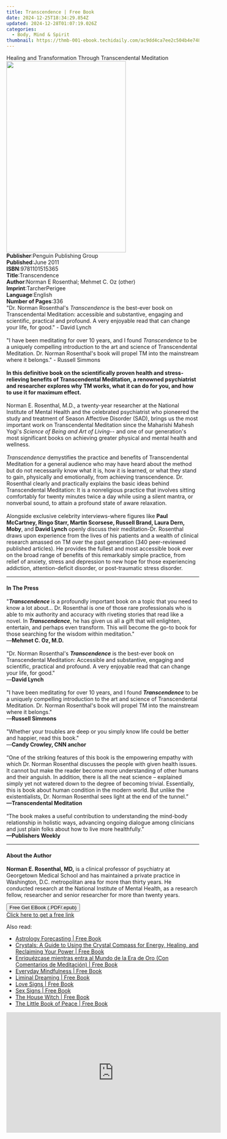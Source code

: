 ```yaml
---
title: Transcendence | Free Book
date: 2024-12-25T18:34:29.854Z
updated: 2024-12-28T01:07:19.026Z
categories:
  - Body, Mind & Spirit
thumbnail: https://thmb-001-ebook.techidaily.com/ac9dd4ca7ee2c504b4e748efc0f4da830f123babca4205410a9ed20a7c71011c.jpg
---
```

<main id="book-container">
  <div class="flex flex-col">
    <div class="book-brief flex-1 py-6 px-4 sm:p-6 md:py-10 md:px-8">
      <!-- brief-->
      <div class="book-brief-main">
        Healing and Transformation Through Transcendental Meditation
      </div>
    </div>
    <div
      class="book-meta-info flex-1 grid gap-4 col-start-1 col-end-3 row-start-1 sm:mb-6 sm:grid-cols-4 lg:gap-6 lg:col-start-2 lg:row-end-6 lg:row-span-6 lg:mb-0"
    >
      <div
        class="book-meta-info-left place-content-center mt-4 p-4 text-sm leading-6 col-start-2 col-span-2 dark:text-slate-400"
      >
        <img
          class="w-full h-500 object-cover rounded-lg sm:h-255 sm:col-span-2 lg:col-span-full"
          src="https://img-001-ebook.techidaily.com/bc2b03d56aa803b4eeb5b7c0f44f720a0304c466121d401c69b30be93d734dda.jpg"
          alt=""
          width="312"
          height="500"
        />
      </div>
      <div
        class="book-meta-info-right mt-2 col-start-1 row-start-2 col-span-3 self-center"
      >
        <!-- meta data  -->
        <div class="flex flex-col px-4 md:px-8">
          <div class="flex-1">
            <strong>Publisher</strong>:<span class="px-2"
              >Penguin Publishing Group</span
            >
          </div>
          <div class="flex-1">
            <strong>Published</strong>:<span class="px-2">June 2011</span>
          </div>
          <div class="flex-1">
            <strong>ISBN</strong>:<span class="px-2">9781101515365</span>
          </div>
          <div class="flex-1">
            <strong>Title</strong>:<span class="px-2">Transcendence</span>
          </div>
          <div class="flex-1">
            <strong>Author</strong>:<span class="px-2"
              >Norman E Rosenthal; Mehmet C. Oz (other)</span
            >
          </div>
          <div class="flex-1">
            <strong>Imprint</strong>:<span class="px-2">TarcherPerigee</span>
          </div>
          <div class="flex-1">
            <strong>Language</strong>:<span class="px-2">English</span>
          </div>
          <div class="flex-1">
            <strong>Number of Pages</strong>:<span class="px-2">336</span>
          </div>
        </div>
      </div>
    </div>
    <div class="book-description flex-1 py-6 px-4 sm:p-6 md:py-10 md:px-8">
      <div class="book-description-main">
        <div accordion-content="" id="description">
          "Dr. Norman Rosenthal's <i>Transcendence</i> is the best-ever book on
          Transcendental Meditation: accessible and substantive, engaging and
          scientific, practical and profound. A very enjoyable read that can
          change your life, for good." - David Lynch <br /><br />
          "I have been meditating for over 10 years, and I found
          <i>Transcendence</i> to be a uniquely compelling introduction to the
          art and science of Transcendental Meditation. Dr. Norman Rosenthal's
          book will propel TM into the mainstream where it belongs." - Russell
          Simmons <br /><br />
          <b
            >In this definitive book on the scientifically proven health and
            stress-relieving benefits of Transcendental Meditation, a renowned
            psychiatrist and researcher explores why TM works, what it can do
            for you, and how to use it for maximum effect.
          </b>
          <br /><br />
          Norman E. Rosenthal, M.D., a twenty-year researcher at the National
          Institute of Mental Health and the celebrated psychiatrist who
          pioneered the study and treatment of Season Affective Disorder (SAD),
          brings us the most important work on Transcendental Meditation since
          the Maharishi Mahesh Yogi's
          <i>Science of Being and Art of Living</i>-- and one of our
          generation's most significant books on achieving greater physical and
          mental health and wellness. <br /><br />
          <i>Transcendence</i> demystifies the practice and benefits of
          Transcendental Meditation for a general audience who may have heard
          about the method but do not necessarily know what it is, how it is
          learned, or what they stand to gain, physically and emotionally, from
          achieving transcendence. Dr. Rosenthal clearly and practically
          explains the basic ideas behind Transcendental Meditation: It is a
          nonreligious practice that involves sitting comfortably for twenty
          minutes twice a day while using a silent mantra, or nonverbal sound,
          to attain a profound state of aware relaxation. <br /><br />
          Alongside exclusive celebrity interviews-where figures like
          <b
            >Paul McCartney, Ringo Starr, Martin Scorsese, Russell Brand, Laura
            Dern, Moby</b
          >, and <b>David Lynch</b> openly discuss their meditation-Dr.
          Rosenthal draws upon experience from the lives of his patients and a
          wealth of clinical research amassed on TM over the past generation
          (340 peer-reviewed published articles). He provides the fullest and
          most accessible book ever on the broad range of benefits of this
          remarkably simple practice, from relief of anxiety, stress and
          depression to new hope for those experiencing addiction,
          attention-deficit disorder, or post-traumatic stress disorder.
        </div>
        <div class="accordion-fader"></div>
      </div>
    </div>
    <div class="book-excerpts flex-1 py-6 px-4 sm:p-6 md:py-10 md:px-8">
      <!-- excerpts-->
      <div class="book-excerpts-main">
        <hr />
        <h4 class="placeholder placeholder-heading">
          <span>In The Press</span>
        </h4>
        <p>
          "<b><i>Transcendence</i> </b>is a profoundly important book on a topic
          that you need to know a lot about... Dr. Rosenthal is one of those
          rare professionals who is able to mix authority and accuracy with
          riveting stories that read like a novel. In <b><i>Transcendence</i></b
          >, he has given us all a gift that will enlighten, entertain, and
          perhaps even transform. This will become the go-to book for those
          searching for the wisdom within meditation."<br />—<b
            >Mehmet C. Oz, M.D.</b
          ><br /><br />"Dr. Norman&nbsp;Rosenthal's&nbsp;<b
            ><i>Transcendence</i></b
          >
          is the best-ever book on Transcendental Meditation: Accessible and
          substantive, engaging and scientific, practical and profound. A very
          enjoyable read that can change your life, for good."<br />—<b
            >David Lynch</b
          ><br /><br />"I have been meditating for over 10 years, and I found
          <b><i>Transcendence</i> </b>to be a uniquely compelling introduction
          to the art and science of Transcendental Meditation. Dr. Norman
          Rosenthal's book will propel TM into the mainstream where it
          belongs."<br />—<b>Russell Simmons</b><br />&nbsp;<br />"Whether your
          troubles are deep or you simply know life could be better and happier,
          read this book."<br />—<b>Candy Crowley, CNN anchor</b
          ><br /><br />“One of the striking features of this book is the
          empowering empathy with which Dr. Norman Rosenthal discusses the
          people with given health issues. It cannot but make the reader become
          more understanding of other humans and their anguish. In addition,
          there is all the neat science – explained simply yet not watered down
          to the degree of becoming trivial. Essentially, this is book about
          human condition in the modern world. But unlike the existentialists,
          Dr. Norman Rosenthal sees light at the end of the tunnel.”<br /><b
            >—Transcendental Meditation</b
          ><br />&nbsp;<br />“The book makes a useful contribution to
          understanding the mind-body relationship in holistic ways, advancing
          ongoing dialogue among clinicians and just plain folks about how to
          live more healthfully.”<br /><b>—Publishers Weekly</b>
        </p>
      </div>
    </div>
    <div class="book-about-author flex-1 py-6 px-4 sm:p-6 md:py-10 md:px-8">
      <!-- about author-->
      <div class="book-main-author-main">
        <hr />
        <h4 class="placeholder placeholder-heading">
          <span>About the Author</span>
        </h4>
        <p>
          <b>Norman E. Rosenthal, MD,</b> is a clinical professor of psychiatry
          at Georgetown Medical School and has maintained a private practice in
          Washington, D.C. metropolitan area for more than thirty years. He
          conducted research at the National Institute of Mental Health, as a
          research fellow, researcher and senior researcher for more than twenty
          years.
        </p>
      </div>
    </div>
    <div class="book-free-get flex-1 py-6 px-4 sm:p-6 md:py-10 md:px-8">
      <button
        id="btn-free-get"
        class="bg-blue-500 hover:bg-blue-700 text-white font-bold py-2 px-4 rounded"
      >
        Free Get EBook (.PDF/.epub)
      </button>
      <div id="countdown-display" class="px-2 text-lg mt-2"></div>
      <a
        id="free-link"
        class="hidden bg-blue-500 hover:bg-blue-700 text-white font-bold py-2 px-4 rounded"
        href="https://www.ebooks.com/en-us/book/684940/transcendence/norman-e-rosenthal/"
        target="_blank"
        >Click here to get a free link</a
      >
    </div>
    <script>
      let countdownTime = 0;
      let countdownInterval = null;
      document
        .getElementById('btn-free-get')
        .addEventListener('click', startCountdown);
      function startCountdown() {
        countdownTime = new Date().getTime() + 60000 * 3;
        countdownInterval = setInterval(updateCountdown, 1000);
        document.getElementById('btn-free-get').disabled = true;
        document
          .getElementById('btn-free-get')
          .classList.add('bg-gray-500', 'cursor-not-allowed');
      }
      function updateCountdown() {
        let currentTime = new Date().getTime();
        let timeLeft = countdownTime - currentTime;
        let secondsLeft = Math.floor(timeLeft / 1000);
        document.getElementById('countdown-display').innerHTML =
          `Remaining time: ${secondsLeft} seconds.`;
        if (secondsLeft <= 0) {
          clearInterval(countdownInterval);
          document.getElementById('btn-free-get').classList.add('hidden');
          document.getElementById('free-link').classList.remove('hidden');
          document.getElementById('countdown-display').innerHTML = '';
        }
      }
    </script>
  </div>
</main>

<ins class="adsbygoogle"
      style="display:block"
      data-ad-client="ca-pub-7571918770474297"
      data-ad-slot="8358498916"
      data-ad-format="auto"
      data-full-width-responsive="true"></ins>
    

<span class="atpl-alsoreadstyle">Also read:</span>
<div><ul>
<li><a href="https://novels-ebooks.techidaily.com/96181705-9781473551992-astrology-forecasting/"><u>Astrology Forecasting | Free Book</u></a></li>
<li><a href="https://novels-ebooks.techidaily.com/96190277-9781250313508-crystals-a-guide-to-using-the-crystal-compass-for-energy-healing-and-reclaiming-your-power/"><u>Crystals: A Guide to Using the Crystal Compass for Energy, Healing, and Reclaiming Your Power | Free Book</u></a></li>
<li><a href="https://novels-ebooks.techidaily.com/96182300-9781547526802-enriquezcase-mientras-entra-al-mundo-de-la-era-de-oro-con-comentarios-de-meditacion/"><u>Enriquézcase mientras entra al Mundo de la Era de Oro (Con Comentarios de Meditación) | Free Book</u></a></li>
<li><a href="https://novels-ebooks.techidaily.com/96181178-9780753733233-everyday-mindfulness/"><u>Everyday Mindfulness | Free Book</u></a></li>
<li><a href="https://novels-ebooks.techidaily.com/96186962-9781623173050-liminal-dreaming/"><u>Liminal Dreaming | Free Book</u></a></li>
<li><a href="https://novels-ebooks.techidaily.com/96190509-9781507209516-love-signs/"><u>Love Signs | Free Book</u></a></li>
<li><a href="https://novels-ebooks.techidaily.com/96190508-9781507209493-sex-signs/"><u>Sex Signs | Free Book</u></a></li>
<li><a href="https://novels-ebooks.techidaily.com/96190510-9781507209479-the-house-witch/"><u>The House Witch | Free Book</u></a></li>
<li><a href="https://novels-ebooks.techidaily.com/96181163-9780349413846-the-little-book-of-peace/"><u>The Little Book of Peace | Free Book</u></a></li>
</ul></div>

<!-- affiliate ads begin -->
<iframe width="560" height="315" src="https://www.youtube.com/embed/58KlTPHv8dU?si=7ICagyNgrao7OkVO" title="YouTube video player" frameborder="0" allow="accelerometer; autoplay; clipboard-write; encrypted-media; gyroscope; picture-in-picture; web-share" referrerpolicy="strict-origin-when-cross-origin" allowfullscreen></iframe>
<!-- affiliate ads end -->

